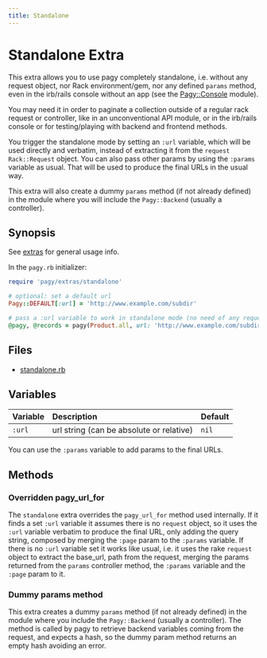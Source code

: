 ```yaml
---
title: Standalone
---
```

# Standalone Extra

This extra allows you to use pagy completely standalone, i.e. without any request object, nor Rack environment/gem, nor any defined `params` method, even in the irb/rails console without an app (see the [Pagy::Console](../api/console.md) module).

You may need it in order to paginate a collection outside of a regular rack request or controller, like in an unconventional API module, or in the irb/rails console or for testing/playing with backend and frontend methods.

You trigger the standalone mode by setting an `:url` variable, which will be used directly and verbatim, instead of extracting it from the `request` `Rack::Request` object. You can also pass other params by using the `:params` variable as usual. That will be used to produce the final URLs in the usual way.

This extra will also create a dummy `params` method (if not already defined) in the module where you will include the `Pagy::Backend` (usually a controller).

## Synopsis

See [extras](../extras.md) for general usage info.

In the `pagy.rb` initializer:

```ruby
require 'pagy/extras/standalone'

# optional: set a default url
Pagy::DEFAULT[:url] = 'http://www.example.com/subdir'

# pass a :url variable to work in standalone mode (no need of any request object nor Rack env)
@pagy, @records = pagy(Product.all, url: 'http://www.example.com/subdir', params: {...})
```

## Files

- [standalone.rb](https://github.com/ddnexus/pagy/blob/master/lib/pagy/extras/standalone.rb)

## Variables

| Variable | Description                              | Default |
|:---------|:-----------------------------------------|:--------|
| `:url`   | url string (can be absolute or relative) | `nil`   |

You can use the `:params` variable to add params to the final URLs.

## Methods

### Overridden pagy_url_for

The `standalone` extra overrides the `pagy_url_for` method used internally. If it finds a set `:url` variable it assumes there is no `request` object, so it uses the `:url` variable verbatim to produce the final URL, only adding the query string, composed by merging the `:page` param to the `:params` variable. If there is no `:url` variable set it works like usual, i.e. it uses the rake `request` object to extract the base_url, path from the request, merging the params returned from the `params` controller method, the `:params` variable and the `:page` param to it.

### Dummy params method

This extra creates a dummy `params` method (if not already defined) in the module where you include the `Pagy::Backend` (usually a controller). The method is called by pagy to retrieve backend variables coming from the request, and expects a hash, so the dummy param method returns an empty hash avoiding an error.
